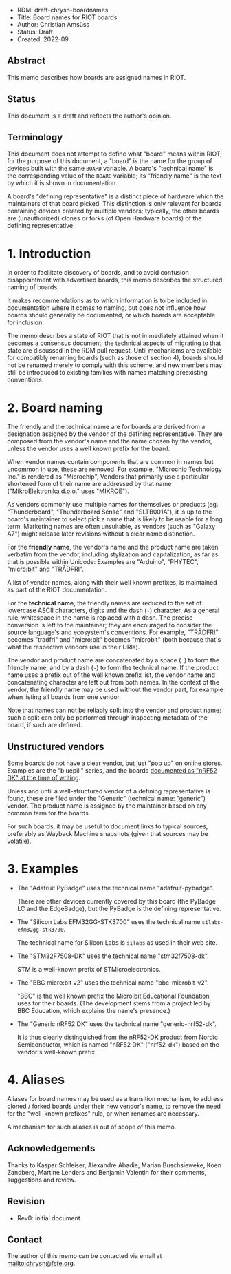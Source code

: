- RDM: draft-chrysn-boardnames
- Title: Board names for RIOT boards
- Author: Christian Amsüss
- Status: Draft
- Created: 2022-09

## Abstract

This memo describes how boards are assigned names in RIOT.

## Status

This document is a draft and reflects the author's opinion.

## Terminology

This document does not attempt to define what "board" means within RIOT;
for the purpose of this document,
a "board" is the name for the group of devices built with the same `BOARD` variable.
A board's "technical name" is the corresponding value of the `BOARD` variable;
its "friendly name" is the text by which it is shown in documentation.

A board's "defining representative" is a distinct piece of hardware
which the maintainers of that board picked.
This distinction is only relevant for boards containing devices created by multiple vendors;
typically, the other boards are (unauthorized) clones
or forks (of Open Hardware boards)
of the defining representative.

# 1. Introduction

In order to facilitate discovery of boards,
and to avoid confusion disappointment with advertised boards,
this memo describes the structured naming of boards.

It makes recommendations as to which information is to be included in documentation
where it comes to naming,
but does not influence how boards should generally be documented,
or which boards are acceptable for inclusion.

The memo describes a state of RIOT that is not immediately attained
when it becomes a consensus document;
the technical aspects of migrating to that state are discussed in the RDM pull request.
Until mechanisms are available for compatibly renaming boards
(such as those of section 4),
boards should not be renamed merely to comply with this scheme,
and new members may still be introduced to existing families with names matching preexisting conventions.

# 2. Board naming

The friendly and the technical name are for boards are derived
from a designation assigned by the vendor of the defining representative.
They are composed from the vendor's name and the name chosen by the vendor,
unless the vendor uses a well known prefix for the board.

When vendor names contain components that are common in names but uncommon in use,
these are removed.
For example, "Microchip Technology Inc." is rendered as "Microchip",
Vendors that primarily use a particular shortened form of their name
are addressed by that name ("MikroElektronika d.o.o." uses "MIKROE").

As vendors commonly use multiple names for themselves or products
(eg. "Thunderboard", "Thunderboard Sense" and "SLTB001A"),
it is up to the board's maintainer to select pick a name
that is likely to be usable for a long term.
Marketing names are often unsuitable,
as vendors (such as "Galaxy A7") might release later revisions without a clear name distinction.

For the **friendly name**,
the vendor's name and the product name are taken verbatim from the vendor,
including stylization and capitalization, as far as that is possible within Unicode:
Examples are "Arduino", "PHYTEC", "micro:bit" and "TRÅDFRI".

A list of vendor names, along with their well known prefixes,
is maintained as part of the RIOT documentation.

For the **technical name**,
the friendly names are reduced to the set of lowercase ASCII characters, digits and the dash (`-`) character.
As a general rule, whitespace in the name is replaced with a dash.
The precise conversion is left to the maintainer;
they are encouraged to consider the source language's and ecosystem's conventions.
For example, "TRÅDFRI" becomes "tradfri"
and "micro:bit" becomes "microbit"
(both because that's what the respective vendors use in their URIs).

The vendor and product name are concatenated
by a space (` `) to form the friendly name,
and by a dash (`-`) to form the technical name.
If the product name uses a prefix out of the well known prefix list,
the vendor name and concatenating character are left out from both names.
In the context of the vendor,
the friendly name may be used without the vendor part,
for example when listing all boards from one vendor.

Note that names can not be reliably split into the vendor and product name;
such a split can only be performed through inspecting metadata of the board,
if such are defined.

## Unstructured vendors

Some boards do not have a clear vendor,
but just "pop up" on online stores.
Examples are the "bluepill" series,
and the boards [documented as "nRF52 DK" at the time of writing](https://web.archive.org/web/20211015201641/https://doc.riot-os.org/group__boards__nrf52dk.html).

Unless and until a well-structured vendor of a defining representative is found,
these are filed under the "Generic" (technical name: "generic") vendor.
The product name is assigned by the maintainer based on any common term for the boards.

For such boards,
it may be useful to document links to typical sources,
preferably as Wayback Machine snapshots (given that sources may be volatile).

# 3. Examples

* The "Adafruit PyBadge" uses the technical name "adafruit-pybadge".

  There are other devices currently covered by this board
  (the PyBadge LC and the EdgeBadge),
  but the PyBadge is the defining representative.

* The "Silicon Labs EFM32GG-STK3700" uses the technical name `silabs-efm32gg-stk3700`.

  The technical name for Silicon Labs is `silabs` as used in their web site.

* The "STM32F7508-DK" uses the technical name "stm32f7508-dk".

  STM is a well-known prefix of STMicroelectronics.

* The "BBC micro:bit v2" uses the technical name "bbc-microbit-v2".

  "BBC" is the well known prefix the Micro:bit Educational Foundation uses for their boards.
  (The development stems from a project led by BBC Education, which explains the name's presence.)

* The "Generic nRF52 DK" uses the technical name "generic-nrf52-dk".

  It is thus clearly distinguished from the nRF52-DK product from Nordic Semiconductor,
  which is named "nRF52 DK" ("nrf52-dk") based on the vendor's well-known prefix.

# 4. Aliases

Aliases for board names may be used as a transition mechanism,
to address cloned / forked boards under their new vendor's name,
to remove the need for the "well-known prefixes" rule,
or when renames are necessary.

A mechanism for such aliases is out of scope of this memo.

## Acknowledgements

Thanks to
Kaspar Schleiser,
Alexandre Abadie,
Marian Buschsieweke,
Koen Zandberg,
Martine Lenders
and Benjamin Valentin
for their comments, suggestions and review.

## Revision

- Rev0: initial document

## Contact

The author of this memo can be contacted via email at <mailto:chrysn@fsfe.org>.
